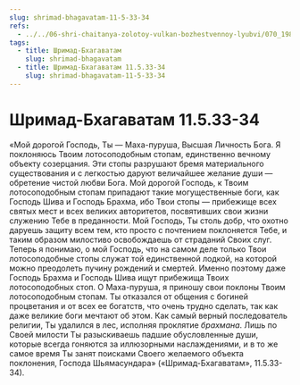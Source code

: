 ```yaml
---
slug: shrimad-bhagavatam-11-5-33-34
refs:
  - ../../06-shri-chaitanya-zolotoy-vulkan-bozhestvennoy-lyubvi/070_1983-04-16-b2-c_sridharmj_predskazaniya_o_prihode_mahaprabhu.md
tags:
  - title: Шримад-Бхагаватам
    slug: shrimad-bhagavatam
  - title: Шримад-Бхагаватам 11.5.33-34
    slug: shrimad-bhagavatam-11-5-33-34
---
```


# Шримад-Бхагаватам 11.5.33-34

«Мой дорогой Господь, Ты — Маха-пуруша, Высшая Личность Бога. Я поклоняюсь Твоим лотосоподобным стопам, единственно вечному объекту созерцания. Эти стопы разрушают бремя материального существования и с легкостью даруют величайшее желание души — обретение чистой любви Бога. Мой дорогой Господь, к Твоим лотосоподобным стопам припадают такие могущественные боги, как Господь Шива и Господь Брахма, ибо Твои стопы — прибежище всех святых мест и всех великих авторитетов, посвятивших свои жизни служению Тебе в преданности. Мой Господь, Ты столь добр, что охотно даруешь защиту всем тем, кто просто с почтением поклоняется Тебе, и таким образом милостиво освобождаешь от страданий Своих слуг. Теперь я понимаю, о мой Господь, что на самом деле только Твои лотосоподобные стопы служат той единственной лодкой, на которой можно преодолеть пучину рождений и смертей. Именно поэтому даже Господь Брахма и Господь Шива ищут прибежища Твоих лотосоподобных стоп. О Маха-пуруша, я приношу свои поклоны Твоим лотосоподобным стопам. Ты отказался от общения с богиней процветания и от всех ее богатств, что очень трудно сделать, так как даже великие боги мечтают об этом. Как самый верный последователь религии, Ты удалился в лес, исполняя проклятие *брахмана*. Лишь по Своей милости Ты разыскиваешь падшие обусловленные души, которые всегда гоняются за иллюзорными наслаждениями, и в то же самое время Ты занят поисками Своего желаемого объекта поклонения, Господа Шьямасундара» («Шримад-Бхагаватам», 11.5.33-34).
